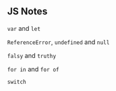 ## JS Notes

`var` and `let`

`ReferenceError`, `undefined` and `null`

`falsy` and `truthy`

`for in` and `for of`

`switch`